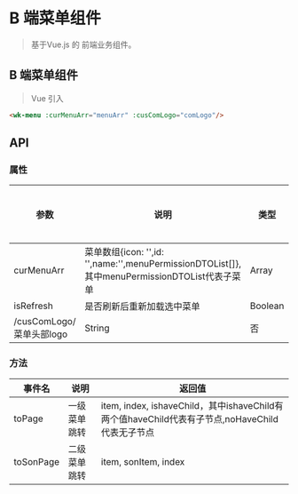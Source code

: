 # B 端菜单组件
> 基于Vue.js 的 前端业务组件。

## B 端菜单组件
> Vue 引入

<wk-menu :curMenuArr="menuArr" :cusComLogo="comLogo"/>

```` html
<wk-menu :curMenuArr="menuArr" :cusComLogo="comLogo"/>
````

## API

### 属性

|参数|说明|类型|是否必填|默认值|
|---|----|---|-------|-----|
|curMenuArr|菜单数组{icon: \'\',id: \'\',name:\'\',menuPermissionDTOList\[\]},其中menuPermissionDTOList代表子菜单|Array|是|--|
|isRefresh|是否刷新后重新加载选中菜单 |Boolean|否|false|
/cusComLogo/菜单头部logo |String|否|--|

### 方法

|事件名|说明|返回值|
|---|------|-----|
|toPage|一级菜单跳转|item, index, ishaveChild，其中ishaveChild有两个值haveChild代表有子节点,noHaveChild代表无子节点|
|toSonPage|二级菜单跳转|item, sonItem, index|

<script>
import WkMenu from './Menu';

export default {
  data() {
    return {
      menuArr:[
      {
              		name: '应用管理',
              		icon: 'https://timgsa.baidu.com/timg?image&quality=80&size=b9999_10000&sec=1589198111077&di=3b683f0dfccfa94df2edbd2b4d3d4d77&imgtype=0&src=http%3A%2F%2Fa2.att.hudong.com%2F36%2F48%2F19300001357258133412489354717.jpg',
              		id: 1,
              		url: 'http://www.baidu.com'
              	},
              	{
              		name: '数据管理',
              		icon: 'https://timgsa.baidu.com/timg?image&quality=80&size=b9999_10000&sec=1589198111077&di=3b683f0dfccfa94df2edbd2b4d3d4d77&imgtype=0&src=http%3A%2F%2Fa2.att.hudong.com%2F36%2F48%2F19300001357258133412489354717.jpg',
              		id: 2,

              		menuPermissionDTOList: [{
              				name: "数据列表",
              				parentId: 1,
              				id: 21,
              				icon: 'https://timgsa.baidu.com/timg?image&quality=80&size=b9999_10000&sec=1589198111077&di=3b683f0dfccfa94df2edbd2b4d3d4d77&imgtype=0&src=http%3A%2F%2Fa2.att.hudong.com%2F36%2F48%2F19300001357258133412489354717.jpg',
              				url: 'http://152.136.69.11/course.html#/',
              			},
              			{
              				name: "添加数据",
              				parentId: 1,
              				id: 22,
              				icon: 'https://timgsa.baidu.com/timg?image&quality=80&size=b9999_10000&sec=1589198111077&di=3b683f0dfccfa94df2edbd2b4d3d4d77&imgtype=0&src=http%3A%2F%2Fa2.att.hudong.com%2F36%2F48%2F19300001357258133412489354717.jpg',
              				url: 'http://152.136.69.11/marketing.html#/',
              			}
              		]
              	},
              	{
              		name: '教务管理',
              		icon: 'https://timgsa.baidu.com/timg?image&quality=80&size=b9999_10000&sec=1589198111077&di=3b683f0dfccfa94df2edbd2b4d3d4d77&imgtype=0&src=http%3A%2F%2Fa2.att.hudong.com%2F36%2F48%2F19300001357258133412489354717.jpg',
              		id: 3,
              		url: '',
              		menuPermissionDTOList: [{
              				name: "下线课管理",
              				parentId: 3,
              				id: 31,
              				icon: 'https://timgsa.baidu.com/timg?image&quality=80&size=b9999_10000&sec=1589198111077&di=3b683f0dfccfa94df2edbd2b4d3d4d77&imgtype=0&src=http%3A%2F%2Fa2.att.hudong.com%2F36%2F48%2F19300001357258133412489354717.jpg',
              				url: '',
              			},
              			{
              				name: "直播课管理",
              				parentId: 3,
              				id: 32,
              				icon: 'https://timgsa.baidu.com/timg?image&quality=80&size=b9999_10000&sec=1589198111077&di=3b683f0dfccfa94df2edbd2b4d3d4d77&imgtype=0&src=http%3A%2F%2Fa2.att.hudong.com%2F36%2F48%2F19300001357258133412489354717.jpg',
              				url: '',
              			},
              			{
              				name: "管理课程一",
              				parentId: 3,
              				id: 33,
              				icon: 'https://timgsa.baidu.com/timg?image&quality=80&size=b9999_10000&sec=1589198111077&di=3b683f0dfccfa94df2edbd2b4d3d4d77&imgtype=0&src=http%3A%2F%2Fa2.att.hudong.com%2F36%2F48%2F19300001357258133412489354717.jpg',
              				url: '',
              			},
              			{
              				name: "管理课程二",
              				parentId: 3,
              				id: 34,
              				icon: 'https://timgsa.baidu.com/timg?image&quality=80&size=b9999_10000&sec=1589198111077&di=3b683f0dfccfa94df2edbd2b4d3d4d77&imgtype=0&src=http%3A%2F%2Fa2.att.hudong.com%2F36%2F48%2F19300001357258133412489354717.jpg',
              				url: '',
              			},
              			{
              				name: "管理课程三",
              				parentId: 3,
              				id: 35,
              				icon: 'https://timgsa.baidu.com/timg?image&quality=80&size=b9999_10000&sec=1589198111077&di=3b683f0dfccfa94df2edbd2b4d3d4d77&imgtype=0&src=http%3A%2F%2Fa2.att.hudong.com%2F36%2F48%2F19300001357258133412489354717.jpg',
              				url: '',
              			},
              			{
              				name: "管理课程四",
              				parentId: 3,
              				id: 36,
              				icon: 'https://timgsa.baidu.com/timg?image&quality=80&size=b9999_10000&sec=1589198111077&di=3b683f0dfccfa94df2edbd2b4d3d4d77&imgtype=0&src=http%3A%2F%2Fa2.att.hudong.com%2F36%2F48%2F19300001357258133412489354717.jpg',
              				url: '',
              			},
              			{
              				name: "管理课程五",
              				parentId: 3,
              				id: 37,
              				icon: 'https://timgsa.baidu.com/timg?image&quality=80&size=b9999_10000&sec=1589198111077&di=3b683f0dfccfa94df2edbd2b4d3d4d77&imgtype=0&src=http%3A%2F%2Fa2.att.hudong.com%2F36%2F48%2F19300001357258133412489354717.jpg',
              				url: '',
              			},
              			{
              				name: "管理课程六",
              				parentId: 3,
              				id: 38,
              				icon: 'https://timgsa.baidu.com/timg?image&quality=80&size=b9999_10000&sec=1589198111077&di=3b683f0dfccfa94df2edbd2b4d3d4d77&imgtype=0&src=http%3A%2F%2Fa2.att.hudong.com%2F36%2F48%2F19300001357258133412489354717.jpg',
              				url: '',
              			},
              			{
              				name: "管理课程七",
              				parentId: 3,
              				id: 39,
              				icon: 'https://timgsa.baidu.com/timg?image&quality=80&size=b9999_10000&sec=1589198111077&di=3b683f0dfccfa94df2edbd2b4d3d4d77&imgtype=0&src=http%3A%2F%2Fa2.att.hudong.com%2F36%2F48%2F19300001357258133412489354717.jpg',
              				url: '',
              			}
              		]
              	},
              ],
      comLogo: 'https://timgsa.baidu.com/timg?image&quality=80&size=b9999_10000&sec=1589198111077&di=3b683f0dfccfa94df2edbd2b4d3d4d77&imgtype=0&src=http%3A%2F%2Fa2.att.hudong.com%2F36%2F48%2F19300001357258133412489354717.jpg',
    };
  },
  beforeCreate() {

  },
  components: {
    WkMenu,
  },
}
</script>
<style lang="less" scope>
@import 'assets/style/menu.less';
</style>
